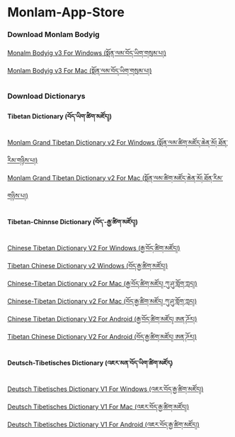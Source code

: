 # Monlam-App-Store
<h3>Download Monlam Bodyig</h3>
 <a href="https://github.com/MonlamTech/Monlam-App-Store/releases/download/v3/monlam-bodyig3.zip">Monalm Bodyig v3 For Windows (སྨོན་ལམ་བོད་ཡིག་གསུམ་པ།)</a>
 <br>
 <a href="https://github.com/MonlamTech/Monalm-bodyig-windows/releases/download/v3.1/monlam-bodyig-mac-os.zip">Monlam Bodyig v3 For Mac (སྨོན་ལམ་བོད་ཡིག་གསུམ་པ།)</a>
<h3>Download Dictionarys</h3>
<h4>Tibetan Dictionary (བོད་ཡིག་ཚིག་མཛོད།)</h4>
 <a href="https://github.com/MonlamTech/Monlam-App-Store/releases/download/v2/Monlam_Grand_Tibetan_Dictionary_2018.zip">Monlam Grand Tibetan Dictionary v2 For Windows (སྨོན་ལམ་ཚིག་མཛོད་ཆེན་མོ། ཐོན་རིམ་གཉིས་པ།)</a>
<br>
 <a href="https://github.com/MonlamTech/Monlam-App-Store/releases/download/V2.1/Monlam-Grand-Tibetan-Dictionary-for-mac-OS-X.zip">Monlam Grand Tibetan Dictionary v2 For Mac (སྨོན་ལམ་ཚིག་མཛོད་ཆེན་མོ། ཐོན་རིམ་གཉིས་པ།)</a>
 <h4>Tibetan-Chinnse Dictionary (བོད་-རྒྱ་ཚིག་མཛོད།)</h4>
 <a href="https://github.com/MonlamTech/Monlam-App-Store/releases/download/v2.1/Chinese-Tibetan-Dictionary-V2-for-Windows.zip">Chinese Tibetan Dictionary V2 For Windows (རྒྱ་བོད་ཚིག་མཛོད།)</a>
<br>
 <a href="https://github.com/MonlamTech/Monlam-App-Store/releases/download/v2.2/Tibetan_Chinese_Dictionary_Win.zip">Tibetan Chinese Dictionary v2 Windows (བོད་རྒྱ་ཚིག་མཛོད།)</a>
<br>
 <a href="https://github.com/MonlamTech/Monlam-App-Store/releases/download/v2.1.1/Chinese-Tibetan-Dictionary-v2-For-Mac-OS-X.zip">Chinese-Tibetan Dictionary v2 For Mac (རྒྱ་བོད་ཚིག་མཛོད། ཀུ་ཤུ་གློག་ཀླད།)</a>
 <br>
 <a href="https://github.com/MonlamTech/Monlam-App-Store/releases/download/v2.1.2/Tibetan_Chinese_Dictionary_Mac_OS_X.zip">Chinese-Tibetan Dictionary v2 For Mac (བོད་རྒྱ་ཚིག་མཛོད། ཀུ་ཤུ་གློག་ཀླད།)</a>


<br>
 <a href="https://github.com/MonlamTech/Monlam-App-Store/releases/download/v2.1.3/Chinese-Tibetan-Dictionary-v2-For-Android.zip">Chinese Tibetan Dictionary V2 For Android (རྒྱ་བོད་ཚིག་མཛོད། ཨན་ཌོར།)</a>
 <br>
 <a href="https://github.com/MonlamTech/Monlam-App-Store/releases/download/v2.1.4/Tibetan_Chinese_Dictionary_com.monlam.apk.zip">Tibetan Chinese Dictionary V2 For Android (བོད་རྒྱ་ཚིག་མཛོད། ཨན་ཌོར།)</a>


<h4>Deutsch-Tibetisches Dictionary (འཇར་མན་བོད་ཡིག་ཚིག་མཛོད)</h4>
<a href="https://github.com/MonlamTech/Monlam-App-Store/releases/download/v1.1.0/Deutsch-Tibetisches_Worterbuch_Installer_Windows.zip">Deutsch Tibetisches Dictionary V1 For Windows (འཇར་བོད་རྒྱ་ཚིག་མཛོད།)</a>
 <br>
<a href="https://github.com/MonlamTech/Monlam-App-Store/releases/download/v1.1.1/Deutsch-Tibetisches_Worterbuch_dictionary_Mac.zip">Deutsch Tibetisches Dictionary V1 For Mac (འཇར་བོད་རྒྱ་ཚིག་མཛོད།)</a>
 <br>
<a href="https://github.com/MonlamTech/Monlam-App-Store/releases/download/v1.1.3/Deutsch-Tibetisches.Worterbuch.1.2.apk.zip">Deutsch Tibetisches Dictionary V1 For Android (འཇར་བོད་རྒྱ་ཚིག་མཛོད།)</a>


 
